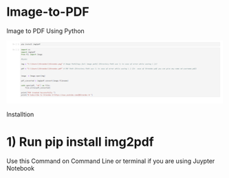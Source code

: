# Image-to-PDF
Image to PDF Using Python

![""](https://github.com/Stren-Dev/Image-to-PDF/blob/main/Image.png?raw=true)

Installtion 

# 1) Run  pip install img2pdf 


Use this Command on Command Line or terminal if you are using Juypter Notebook


